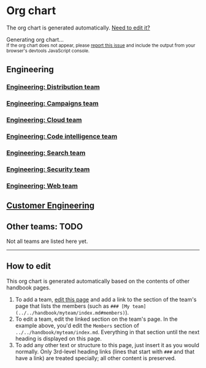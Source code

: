 # Org chart

The org chart is generated automatically. [Need to edit it?](#how-to-edit)

<div id="org-chart-loading">
	Generating org chart...
	<br/>
	<small>If the org chart does not appear, please <a href="https://github.com/sourcegraph/about/issues">report this issue</a> and include the output from your browser's devtools JavaScript console.</small>
</div>

## Engineering
<!-- When updating the engineering team list below, please also update handbook/index.md. -->
### [Engineering: Distribution team](../../handbook/engineering/distribution/index.md#members)
### [Engineering: Campaigns team](../../handbook/engineering/campaigns/index.md#members)
### [Engineering: Cloud team](../../handbook/engineering/cloud/index.md#members)
### [Engineering: Code intelligence team](../../handbook/engineering/code-intelligence/index.md#members)
### [Engineering: Search team](../../handbook/engineering/search/index.md#members)
### [Engineering: Security team](../../handbook/engineering/security/index.md#members)
### [Engineering: Web team](../../handbook/engineering/web/index.md#members)

## [Customer Engineering](../../handbook/ce/index.md#members)

## Other teams: TODO

Not all teams are listed here yet.

---

## How to edit

This org chart is generated automatically based on the contents of other handbook pages.

1. To add a team, [edit this page](https://github.com/sourcegraph/about/edit/master/company/team/org_chart.md) and add a link to the section of the team's page that lists the members (such as `### [My team](../../handbook/myteam/index.md#members)`).
1. To edit a team, edit the linked section on the team's page. In the example above, you'd edit the `Members` section of `../../handbook/myteam/index.md`. Everything in that section until the next heading is displayed on this page.
1. To add any other text or structure to this page, just insert it as you would normally. Only 3rd-level heading links (lines that start with `###` and that have a link) are treated specially; all other content is preserved.

<script>
// This script injects the org chart content into each section of this page that links to a team page.

async function getPageOrgChart(pageUrl) {
	const sectionId = pageUrl.replace(/^.*#/, '')

	const resp = await fetch(pageUrl)
	const doc = new DOMParser().parseFromString(await resp.text(), "text/html")
	const section = doc.getElementById(sectionId)
	if (!section) {
		const error = document.createElement('p')
		error.innerText = `Error generating org chart: page at ${pageUrl} has no section with ID ${sectionId}.`
		return error
	}

	const wrapper = document.createElement('section')
	const iterator = doc.createNodeIterator(doc, NodeFilter.SHOW_ELEMENT, () => NodeFilter.FILTER_ACCEPT)
	let curNode
	let orgChartStarted = false
	while (curNode = iterator.nextNode()) {
		if (curNode instanceof HTMLHeadingElement && curNode.id === sectionId) {
			orgChartStarted = true
			continue
		}
		if (orgChartStarted) {
			// End at next heading.
			if (curNode instanceof HTMLHeadingElement) {
				break
			}

			wrapper.appendChild(curNode)
		}
	}
	return wrapper
}

const sectionHeaders = Array.from(document.querySelectorAll('h2,h3')).filter(section => Boolean(section.querySelector('a[href]:not([aria-hidden])')))
Promise.all(
	sectionHeaders.map(async sectionHeader => ({
		header: sectionHeader,
		content: await getPageOrgChart(sectionHeader.querySelector('a[href]:not([aria-hidden])').href),
	}))
).then(sections => {
	const loading = document.getElementById('org-chart-loading')
	loading.innerHTML = '' // clear
	
	for (const {header, content} of sections) {
		header.parentNode.insertBefore(content, header.nextSibling)
		
		// Make header link to top of page, not the members section.
		const headerLink = header.querySelector('a[href]:not([aria-hidden])')
		const headerLinkUrl = new URL(headerLink.href)
		headerLinkUrl.hash = ''
		headerLink.href = headerLinkUrl.toString()
	}
})
</script>
